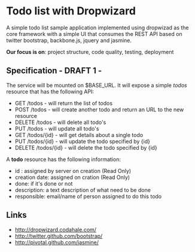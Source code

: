 Todo list with Dropwizard
=========================

A simple todo list sample application implemented using dropwizad
as the core framework with a simple UI that consumes the REST API
based on twitter bootstrap, backbone.js, jquery and jasmine.

**Our focus is on**: project structure, code quality, testing, deployment

Specification - DRAFT 1 -
------------------------

The service will be mounted on $BASE_URL. It will expose a simple *todos* resource that has the following API:

* GET     /todos - will return the list of todos
* POST    /todos - will create another todo and return an URL to the new resource
* DELETE  /todos - will delete all todo's
* PUT     /todos - will update all todo's                         
* GET     /todos/{id}  - will get details about a single todo
* PUT     /todos/{id}  - will update the todo specified by {id}
* DELETE  /todos/{id}  - will delete the todo specified by {id}

A **todo** resource has the following information:
  - id : assigned by server on creation (Read Only)
  - creation date: assigned on cration (Read Only)
  - done: if it's done or not
  - description: a text description of what need to be done
  - responsible: email/name of person assigned to do this todo


Links
-----

* http://dropwizard.codahale.com/
* http://twitter.github.com/bootstrap/
* http://pivotal.github.com/jasmine/ 

